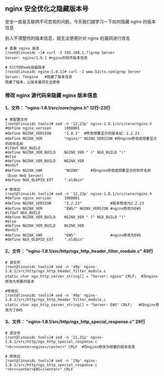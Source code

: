## nginx 安全优化之隐藏版本号
安全一直是互联网不可忽视的问题，今天我们就学习一下如何隐藏 nginx 的版本信息

别人不清楚你的版本信息，就无法使用针对 nginx 的漏洞进行攻击

```
# 查看 nginx 版本
[root@linuxidc ~]# curl -I 192.168.1.7|grep Server            
Server: nginx/1.8.1 #nginx的软件版本信息

# 51CTO的web容器版本
[root@linuxidc nginx-1.8.1]# curl -I www.51cto.com|grep Server
Server: Tengine   #隐藏了版本信息
隐藏了版本，让版本漏洞无法使用
```
### 修改 nginx 源代码来隐藏 nginx 版本信息
#### 1、文件： "nginx-1.8.1/src/core/nginx.h" 12行-23行
```
# 原配置文件
[root@linuxidc tools]# sed -n '12,23p' nginx-1.8.1/src/core/nginx.h  
#define nginx_version      1008001
#define NGINX_VERSION      "1.8.1"  #修改想要显示的版本如：2.2.23
#define NGINX_VER          "nginx/" NGINX_VERSION #将nginx修改成想要显示的软件名称
#ifdef NGX_BUILD
#define NGINX_VER_BUILD    NGINX_VER " (" NGX_BUILD ")"
#else
#define NGINX_VER_BUILD    NGINX_VER
#endif
#define NGINX_VAR          "NGINX"     #将nginx修改成想要显示的软件名称（Evan Web Server）
#define NGX_OLDPID_EXT     ".oldbin"

# 修改后
[root@linuxidc tools]# sed -n '12,23p' nginx-1.8.1/src/core/nginx.h
#define nginx_version      1008001
#define NGINX_VERSION      "2.2.23"             #版本修改为2.2.23
#define NGINX_VER          "EWS/" NGINX_VERSION #nginx修改为EWS
#ifdef NGX_BUILD
#define NGINX_VER_BUILD    NGINX_VER " (" NGX_BUILD ")"
#else
#define NGINX_VER_BUILD    NGINX_VER
#endif
#define NGINX_VAR          "EWS"                #nginx修改为EWS
#define NGX_OLDPID_EXT     ".oldbin" 
```
#### 2、文件： "nginx-1.8.1/src/http/ngx_http_header_filter_module.c" 49行
```
# 源文件
[root@linuxidc tools]# sed -n '49p' nginx-1.8.1/src/http/ngx_http_header_filter_module.c 
static char ngx_http_server_string[] = "Server: nginx" CRLF;  #将nginx修改为想要的版本

#修改后
[root@linuxidc tools]# sed -n '49p' nginx-1.8.1/src/http/ngx_http_header_filter_module.c 
static char ngx_http_server_string[] = "Server: EWS" CRLF;   #将nginx修改为了EWS
```
#### 3、文件： "nginx-1.8.1/src/http/ngx_http_special_response.c" 29行
```
# 源文件
[root@linuxidc tools]# sed -n '21,31p' nginx-1.8.1/src/http/ngx_http_special_response.c
"<hr><center>nginx</center>" CRLF  #将nginx修改为想要的版本信息

# 修改后
[root@linuxidc tools]# sed -n '29p' nginx-1.8.1/src/http/ngx_http_special_response.c    
"<hr><center>EWS</center>" CRLF
```
